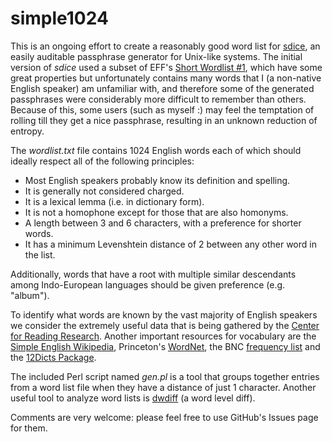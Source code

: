 # simple1024
This is an ongoing effort to create a reasonably good word list for [sdice](https://github.com/pera/sdice), an easily auditable passphrase generator for Unix-like systems. The initial version of *sdice* used a subset of EFF's [Short Wordlist #1](https://www.eff.org/dice), which have some great properties but unfortunately contains many words that I (a non-native English speaker) am unfamiliar with, and therefore some of the generated passphrases were considerably more difficult to remember than others. Because of this, some users (such as myself :) may feel the temptation of rolling till they get a nice passphrase, resulting in an unknown reduction of entropy.

The *wordlist.txt* file contains 1024 English words each of which should ideally respect all of the following principles:
- Most English speakers probably know its definition and spelling.
- It is generally not considered charged.
- It is a lexical lemma (i.e. in dictionary form).
- It is not a homophone except for those that are also homonyms.
- A length between 3 and 6 characters, with a preference for shorter words.
- It has a minimum Levenshtein distance of 2 between any other word in the list.

Additionally, words that have a root with multiple similar descendants among Indo-European languages should be given preference (e.g. "album").

To identify what words are known by the vast majority of English speakers we consider the extremely useful data that is being gathered by the [Center for Reading Research](http://crr.ugent.be/). Another important resources for vocabulary are the [Simple English Wikipedia](https://simple.wikipedia.org/), Princeton's [WordNet](https://wordnet.princeton.edu/), the BNC [frequency list](http://ucrel.lancs.ac.uk/bncfreq/flists.html) and the [12Dicts Package](http://wordlist.aspell.net/12dicts/).

The included Perl script named *gen.pl* is a tool that groups together entries from a word list file when they have a distance of just 1 character. Another useful tool to analyze word lists is [dwdiff](https://os.ghalkes.nl/dwdiff.html) (a word level diff).

Comments are very welcome: please feel free to use GitHub's Issues page for them.

